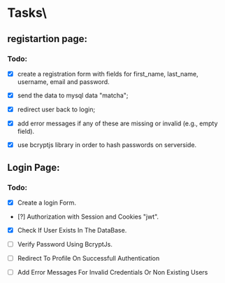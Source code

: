# Tasks\

## registartion page:
### Todo:
- [x] create a registration form with fields for first_name, last_name, username, email and password.
- [x] send the data to mysql data "matcha";
- [x] redirect user back to login;
- [x] add error messages if any of these are missing or invalid (e.g., empty field).
- [x] use bcryptjs library in order to hash passwords on serverside.


## Login Page:
### Todo:
- [x] Create a login Form.
- [?] Authorization with Session and Cookies "jwt".
- [x] Check If User Exists In The DataBase.
- [ ] Verify Password Using BcryptJs.
- [ ] Redirect To Profile On Successfull Authentication
- [ ] Add Error Messages For Invalid Credentials Or Non Existing Users






